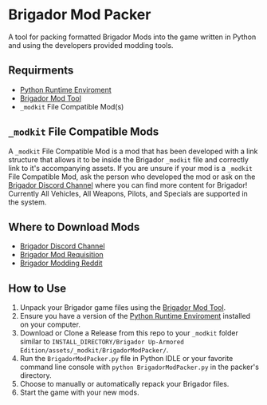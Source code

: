 # Brigador Mod Packer
A tool for packing formatted Brigador Mods into the game written in Python and using the developers provided modding tools.

## Requirments
* [Python Runtime Enviroment](https://www.python.org/downloads/)
* [Brigador Mod Tool](http://stellarjockeys.com/BrigadorModKit.zip)
* `_modkit` File Compatible Mod(s)

## `_modkit` File Compatible Mods
A `_modkit` File Compatible Mod is a mod that has been developed with a link structure that allows it to be inside the Brigador `_modkit` file and correctly link to it's accompanying assets.
If you are unsure if your mod is a `_modkit` File Compatible Mod, ask the person who developed the mod or ask on the [Brigador Discord Channel](https://discord.gg/z4Egp3A) where you can find more content for Brigador!
Currently All Vehicles, All Weapons, Pilots, and Specials are supported in the system.

## Where to Download Mods
* [Brigador Discord Channel](https://discord.gg/z4Egp3A)
* [Brigador Mod Requisition](http://brodymcmedia.com/mediaContent/Tools/BrigadorModSpot/)
* [Brigador Modding Reddit](https://www.reddit.com/r/BrigadorModding/)

## How to Use
1. Unpack your Brigador game files using the [Brigador Mod Tool](http://stellarjockeys.com/BrigadorModKit.zip).
1. Ensure you have a version of the [Python Runtime Enviroment](https://www.python.org/downloads/) installed on your computer.
1. Download or Clone a Release from this repo to your `_modkit` folder similar to `INSTALL_DIRECTORY/Brigador Up-Armored Edition/assets/_modkit/BrigadorModPacker/`.
1. Run the `BrigadorModPacker.py` file in Python IDLE or your favorite command line console with `python BrigadorModPacker.py` in the packer's directory.
1. Choose to manually or automatically repack your Brigador files.
1. Start the game with your new mods.

